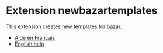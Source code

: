 # Extension newbazartemplates

This extension creates new templates for bazar. 

 - [Aide en Français](./fr/README.md)
 - [English help](./en/README.md)


